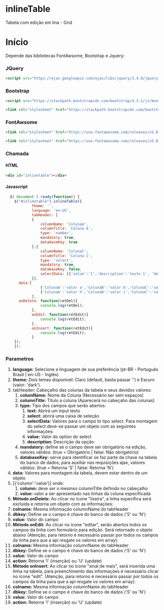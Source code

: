 # inlineTable
Tabela com edição em lina - Grid

# Início
Depende das bibliotecas FontAwsome, Bootstrap e Jquery:
### JQuery
```html
<script src="https://ajax.googleapis.com/ajax/libs/jquery/3.4.0/jquery.min.js"></script>
```

### Bootstrap
```html
<script src="https://stackpath.bootstrapcdn.com/bootstrap/4.3.1/js/bootstrap.min.js" crossorigin="anonymous"></script>
```
```html
<link rel="stylesheet" href="https://stackpath.bootstrapcdn.com/bootstrap/4.3.1/css/bootstrap.min.css" crossorigin="anonymous">
```

### FontAwsome
```html
<link rel="stylesheet" href="https://use.fontawesome.com/releases/v5.8.1/css/solid.css"crossorigin="anonymous">
```
```html
<link rel="stylesheet" href="https://use.fontawesome.com/releases/v5.8.1/css/fontawesome.css" crossorigin="anonymous">
```

### Chamada

#### HTML
```html
<div id="inlinetable"></div>
```

#### Javascript
```javascript
  $( document ).ready(function() {
    $("#inlinetable").inlineTable({
			theme: '',
			language: 'en-US',
			tabHeader: [
			{
				columnName: 'ColunaA',
				columnTitle: 'Coluna A',
				type: 'number',
				mandatory: true,
				databaseKey: true
			},{
				columnName: 'ColunaC',
				columnTitle: 'Coluna C',
				type: 'select',
				mandatory: true,
				databaseKey: false,
				selectData: [{'value':'1','description':'texto 1', 'default':'S'},{'value':'2','description':'texto 2', 'default':'N'},{'value':'3','description':'texto 3', 'default':'N'},{'value':'4','description':'texto 4', 'default':'N'},{'value':'5','description':'texto 5', 'default':'N'}]
			}],
      data:[
				{'ColunaA':'valor a','ColunaB':'valor b','ColunaC':'valor c','ColunaD':'valor d','ColunaE':'valor e','ColunaF':'valor f'},
				{'ColunaA':'valor h','ColunaB':'valor i','ColunaC':'valor j','ColunaD':'valor k','ColunaE':'valor l','ColunaF':'valor m'}
			],
      onDelete: function(retDel){
				console.log(retDel);
			},
			onEdit: function(retEdit){
				console.log(retEdit);
			},
			onInsert: function(retEdit){
				console.log(retEdit);
			}
    });
	});
```

### Parametros
1. **language:** Selecione a linguagem de sua preferência (pt-BR - Português Brasil | en-US - Inglês)
2. **theme:** Dois temas disponível: Claro (default, basta passar '') e Escuro (valor: 'dark').
3. tabHeader: Cabeçalho das colunas da tabela e seus devidos valores:
   1. **columName:** Nome da Coluna (Necessário ser sem espaços)
   2. **columnTitle:** Título a coluna (Aparecerá no cabeçaho das colunas)
   3. **type:** Tipo dos campos que serão abertos:
      1. **text:** Abrirá um input texto
      2. **select:** abrirá uma caixa de seleção
      3. **selectData:** Valores para o campo to tipo select.
      Para montagem do select deve-se passar um objeto com as seguintes informações:
        1. **value:** Valor do option do select
        2. **description:** Descrição da opção
   4. **mandatory:** define se o campo deve ser obrigatório na edição, valores válidos: (true = Obrigatório | false: Não obrigatório)
   5. **databaseKey:** serve para identificar se faz parte da chave na tabela do banco de dados, para auxiliar nas requisições ajax, valores válidos: (true = Retorna 'S' | false: Retorna 'N')
4. **data:** Valores para montagem da tabela, devem estar dentro de um objeto
  1. [{'column':'value'}] onde:
      1. **column:** deve ser o mesmso columnTitle definido no cabeçalho
      2. **value:** valor a ser apresentado nas linhas da coluna especificada
5. **Método onDelete:** Ao clicar no ícone "lixeira", a linha específica será excluída e retorna um objeto com as informações:
  1. **colname:** Mesma informação columnName do tabHeader
  2. **dbkey:** Define se o campo é chave do banco de dados ('S' ou 'N')
  3. **value:** Valor do campo 
6. **Método onEdit:** Ao clicar no ícone "editar", serão abertos todos os campos da linha com formulário para edição. Será retornado o objeto abaixo (Atenção, para retorno é necessário passar por todos os campos da linha para que a api resgate os valores em array):
  1. **colname:** Mesma informação columnName do tabHeader
  2. **dbkey:** Define se o campo é chave do banco de dados ('S' ou 'N')
  3. **value:** Valor do campo
  4. **action:** Retorna 'I' (inserção) ou 'U' (update)
6. **Método onInsert:** Ao clicar no ícone "sinal de mais", será inserida uma linha na tabela, para preenchimento das informações é necessário clicar no ícone "edit". (Atenção, para retorno é necessário passar por todos os campos da linha para que a api resgate os valores em array):
  1. **colname:** Mesma informação columnName do tabHeader
  2. **dbkey:** Define se o campo é chave do banco de dados ('S' ou 'N')
  3. **value:** Valor do campo
  4. **action:** Retorna 'I' (inserção) ou 'U' (update)
